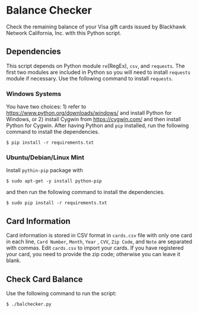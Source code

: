 # Balance Checker
Check the remaining balance of your Visa gift cards issued by Blackhawk Network California, Inc. with this Python script.

## Dependencies
This script depends on Python module `re`(RegEx), `csv`, and `requests`. The first two modules are included in Python so you will need to install `requests` module if necessary. Use the following command to install `requests`.

### Windows Systems
You have two choices: 1) refer to https://www.python.org/downloads/windows/ and install Python for Windows, or 2) install Cygwin from https://cygwin.com/ and then install Python for Cygwin. After having Python and `pip` installed, run the following command to install the dependencies.
```
$ pip install -r requirements.txt
```

### Ubuntu/Debian/Linux Mint
Install `pythin-pip` package with
```
$ sudo apt-get -y install python-pip
```
and then run the following command to install the dependencies.
```
$ sudo pip install -r requirements.txt
```

## Card Information
Card information is stored in CSV format in `cards.csv` file with only one card in each line, `Card Number`, `Month`, `Year` , `CVV`, `Zip Code`, and `Note` are separated with commas. Edit `cards.csv` to import your cards. If you have registered your card, you need to provide the zip code; otherwise you can leave it blank.

## Check Card Balance
Use the following command to run the script:
```
$ ./balchecker.py
```
